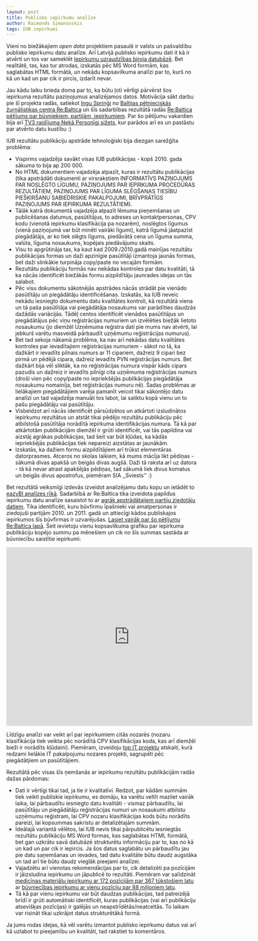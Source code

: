 ```yaml
---
layout: post
title: Publisko iepirkumu analīze
author: Raimonds Simanovskis
tags: IUB iepirkumi
---
```


Vieni no biežākajiem _open data_ projektiem pasaulē ir valsts un pašvaldību publisko iepirkumu datu analīze. Arī Latvijā publisko iepirkumu dati it kā ir atvērti un tos var sameklēt [Iepirkumu uzraudzības biroja datubāzē](http://www.iub.gov.lv/iubsearch/pt/_pp/). Bet realitātē, tas, kas tur atrodas, izskatās pēc MS Word formām, kas saglabātas HTML formātā, un nekādu kopsavilkuma analīzi par to, kurš no kā un kad un par cik ir pircis, izdarīt nevar.

Jau kādu laiku brieda doma par to, ka būtu ļoti vērtīgi pārvērst šos iepirkuma rezultātu paziņojumus analizējamos datos. Motivācija sākt darbu pie šī projekta radās, satiekot [Ingu Spriņģi](http://twitter.com/IngaSpringe) no [Baltijas pētnieciskās žurnālistikas centra Re:Baltica](http://www.rebaltica.lv) un šīs sadarbības rezultātā radās [Re:Baltica pētījums par būvniekiem, partijām, iepirkumiem](http://www.rebaltica.lv/lv/petijumi/buvnieki_partijas_iepirkumi). Par šo pētījumu vakardien bija arī [TV3 raidījuma Nekā Personīgi sižets](http://www.tv3.lv/content/view/15034/282/), kur parādos arī es un pastāstu par atvērto datu kustību :)

IUB rezultātu publikāciju apstrāde tehnoloģiski bija diezgan sarežģīta problēma:

* Vispirms vajadzēja savākt visas IUB publikācijas - kopš 2010. gada sākuma to bija ap 200 000.
* No HTML dokumentiem vajadzēja atpazīt, kuras ir rezultātu publikācijas (tika apstrādāti dokumenti ar virsrakstiem INFORMATĪVS PAZIŅOJUMS PAR NOSLĒGTO LĪGUMU, PAZIŅOJUMS PAR IEPIRKUMA PROCEDŪRAS REZULTĀTIEM, PAZIŅOJUMS PAR LĪGUMA SLĒGŠANAS TIESĪBU PIEŠĶIRŠANU SABIEDRISKIE PAKALPOJUMI, BRĪVPRĀTĪGS PAZIŅOJUMS PAR IEPIRKUMA REZULTĀTIEM).
* Tālāk katrā dokumentā vajadzēja atpazīt lēmuma pieņemšanas un publicēšanas datumus, pasūtītājus, to adreses un kontaktpersonas, CPV kodu (vienotā iepirkumu klasifikācija pa nozarēm), noslēgtos līgumus (vienā paziņojumā var būt minēti vairāki līgumi), katrā līgumā jāatpazīst piegādātājs, ar ko tiek slēgts līgums, piedāvātā cena un līguma summa, valūta, līguma nosaukums, kopējais piedāvājumu skaits.
* Visu to apgrūtināja tas, ka kaut kad 2009./2010.gadā mainījas rezultātu publikācijas formas un daži apzinīgie pasūtītāji izmantoja jaunās formas, bet daži slinkākie turpināja copy/paste no vecajām formām.
* Rezultātu publikāciju formās nav nekādas kontroles par datu kvalitāti, tā ka nācās identificēt biežākās formu aizpildītāju jaunrades idejas un tās salabot.
* Pēc visu dokumentu sākotnējās apstrādes nācās strādāt pie vienādo pasūtītāju un piegādātāju identificēšanas. Izskatās, ka IUB neveic nekādu iesniegto dokumentu datu kvalitātes kontroli, kā rezultātā viena un tā paša pasūtītāja vai piegādātāja nosaukums var parādīties daudzās dažādās variācijās. Tādēļ centos identificēt vienādos pasūtītājus un piegādātājus pēc viņu reģistrācijas numuriem un izvēlēties biežāk lietoto nosaukumu (jo diemžēl Uzņēmuma reģistra dati pie mums nav atvērti, lai jebkurš varētu masveidā pārbaudīt uzņēmumu reģistrācijas numurus).
* Bet tad sekoja nākamā problēma, ka nav arī nekādas datu kvalitātes kontroles par ievadītajiem reģistrācijas numuriem - sākot no tā, ka dažkārt ir ievadīts pilnais numurs ar 11 cipariem, dažreiz 9 cipari bez pirmā un pēdējā cipara, dažreiz ievadīts PVN reģistrācijas numurs. Bet dažkārt bija vēl sliktāk, ka no reģistrācijas numura vispār kāds cipars pazudis un dažreiz ir ievadīts pilnīgi cita uzņēmuma reģistrācijas numurs (droši vien pēc copy/paste no iepriekšējās publikācijas piegādātāja nosaukumu nomainīja, bet reģistrācijas numuru nē). Šadas problēmas ar lielākajiem piegādātājiem varēja pamanīt veicot tikai sākontējo datu analīzi un tad vajadzēja manuāli tos labot, lai saliktu kopā vienu un to pašu piegādātāju vai pasūtītāju.
* Visbeidzot arī nācās identificēt pārsūdzētos un atkārtoti izsludinātos iepirkumu rezultātus un atstāt tikai pēdējo rezultātu publikāciju pēc atbilstošā pasūtītāja norādītā iepirkuma identifikācijas numura. Tā kā par atkārtotām publikācijām diemžēl ir grūti identificēt, vai tās papildina vai aizstāj agrākas publikācijas, tad šeit var būt kļūdas, ka kādās iepriekšējās publikācijas tiek nepareizi aizstātas ar jaunākām.
* Izskatās, ka dažiem formu aizpildītājiem arī trūkst elementāras datorprasmes. Atceros no skolas laikiem, kā mums mācīja likt pēdiņas - sākumā divas apakšā un beigās divas augšā. Daži tā raksta arī uz datora - tā kā nevar atrast apakšējās pēdiņas, tad sākumā liek divus komatus un beigās divus apostrofus, piemēram SIA ,,Sviests'' :)


Bet rezultātā veiksmīgi izdevās izveidot analizējamu datu kopu un ielādēt to [eazyBI analīzes rīkā](https://eazybi.com/accounts/214/cubes). Sadarbībā ar Re:Baltica tika izveidota papildus iepirkumu datu analīze sasaistot to ar [agrāk apstrādātajiem partiju ziedotāju datiem](http://opendata.lv/2011/08/29/partiju-ziedojumi/). Tika identificēti, kuru būvfirmu īpašnieki vai amatpersonas ir ziedojuši partijām 2010. un 2011. gadā un attiecīgi kādos publiskajos iepirkumos šīs būvfirmas ir uzvarējušas. [Lasiet vairāk par šo pētījumu Re:Baltica lapā](http://www.rebaltica.lv/lv/petijumi/buvnieki_partijas_iepirkumi). Šeit ievietoju vienu kopsavilkuma grafiku par iepirkuma publikāciju kopējo summu pa mēnešiem un cik no šīs summas sastāda ar būvniecību saistītie iepirkumi:

<div style="text-align:center">
<iframe width="650" height="470" src="https://eazybi.com/accounts/214/embed/report/1110?dashboard_id=91" frameborder="0"></iframe>
</div>

Līdzīgu analīzi var veikt arī par iepirkumiem citās nozarēs (nozaru klasifikācija tiek veikta pēc norādītā CPV klasifikācijas koda, kas arī diemžēl bieži ir norādīts kļūdaini). Piemēram, izveidoju [top IT projektu](https://eazybi.com/accounts/214/cubes/Iepirkumi#/report/Top%20IT%20projekti) atskaiti, kurā redzami lielākie IT pakalpojumu nozares projekti, sagrupēti pēc piegādātjiem un pasūtītājiem.

Rezultātā pēc visas šīs ņemšanās ar iepirkumu rezultātu publikācijām radās dažas pārdomas:

* Dati ir vērtīgi tikai tad, ja tie ir kvalitatīvi. Redzot, par kādām summām tiek veikti publiskie iepirkumu, es domāju, ka varētu veltīt mazliet vairāk laika, lai pārbaudītu iesniegto datu kvalitāti - vismaz pārbaudītu, lai pasūtītāju un piegādātāju reģistrācijas numuri un nosaukumi atbilstu uzņēmumu reģistram, lai CPV nozaru klasifikācijas kods būtu norādīts pareizi, lai kopsummas sakristu ar detalizētajām summām.
* Ideālajā variantā vēlētos, lai IUB nevis tikai pārpublicētu iesniegtās rezultātu publikāciju MS Word formas, kas saglabātas HTML formātā, bet gan uzkrātu savā datubāzē strukturētu informāciju par to, kas no kā un kad un par cik ir iepircis. Ja šos datus saglabātu un pārbaudītu jau pie datu saņemšanas un ievades, tad datu kvalitāte būtu daudz augstāka un tad arī tie būtu daudz vieglāk pieejami analīzei.
* Vajadzētu arī vienotas rekomendācijas par to, cik detalizēti pa pozīcijām ir jāizsludina iepirkumu un jāpublicē to rezultāti. Piemēram var salīdzināt [medicīnas materiālu iepirkumu ar 172 pozīcijām par 367 tūkstošiem latu](http://www.iub.gov.lv/pvs/show/201919) ar [būvniecības iepirkumu ar vienu pozīciju par 88 miljoniem latu](http://www.iub.gov.lv/pvs/show/200011).
* Tā kā par vienu iepirkumu var būt daudzas publikācijas, tad patreizējā brīdī ir grūti automātiski identificēt, kuras publikācijas (vai arī publikāciju atsevišķas pozīcijas) ir galējās un neapstrīdētās/neatceltās. To laikam var risināt tikai uzkrājot datus strukturētākā formā.

Ja jums rodas idejas, kā vēl varētu izmantot publisko iepirkumu datus vai arī kā uzlabot to pieejamību un kvalitāti, tad rakstiet to komentāros.

